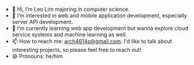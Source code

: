 - 👋 Hi, I’m Leo Lim majoring in computer science.
- 👀 I’m interested in web and mobile application development, especially server API development.
- 🌱 I’m currently learning web app development but wanna explore cloud service systems and machine learning as well.
- 📫 How to reach me: arch4614s@gmail.com. I'd like to talk about interesting projects, so please feel free to reach out!
- 😄 Pronouns: he/him

<!---
LeoLim27/LeoLim27 is a ✨ special ✨ repository because its `README.md` (this file) appears on your GitHub profile.
You can click the Preview link to take a look at your changes.
--->
